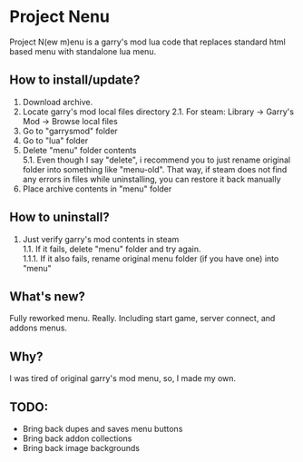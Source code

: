 # Project Nenu
Project N(ew m)enu is a garry's mod lua code that replaces standard html based menu with standalone lua menu.

## How to install/update?
1. Download archive.
2.  Locate garry's mod local files directory
  2.1. For steam: Library -> Garry's Mod -> Browse local files
3. Go to "garrysmod" folder
4. Go to "lua" folder
5. Delete "menu" folder contents  
   5.1. Even though I say "delete", i recommend you to just rename original folder into something like "menu-old". That way, if steam does not find any errors in files while uninstalling, you can restore it back manually
6. Place archive contents in "menu" folder

## How to uninstall?
1. Just verify garry's mod contents in steam  
  1.1. If it fails, delete "menu" folder and try again.  
    1.1.1. If it also fails, rename original menu folder (if you have one) into "menu"

## What's new?
Fully reworked menu. Really. Including start game, server connect, and addons menus.

## Why?
I was tired of original garry's mod menu, so, I made my own.

## TODO:
* Bring back dupes and saves menu buttons
* Bring back addon collections
* Bring back image backgrounds
